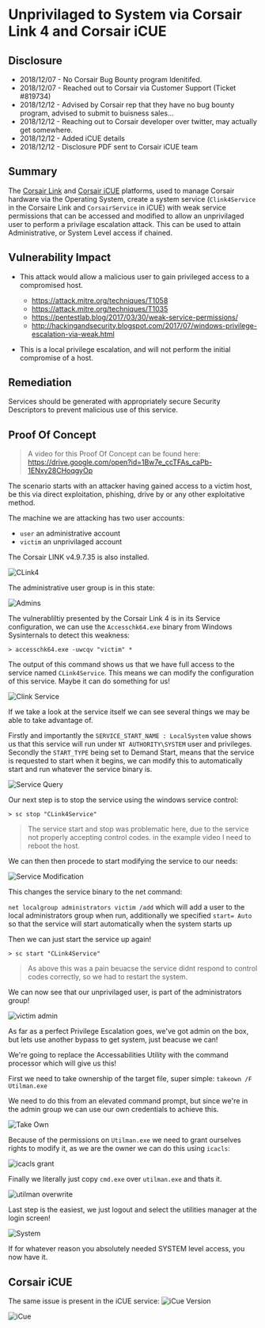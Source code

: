 # Unprivilaged to System via Corsair Link 4 and Corsair iCUE

## Disclosure
* 2018/12/07 - No Corsair Bug Bounty program Idenitifed.
* 2018/12/07 - Reached out to Corsair via Customer Support (Ticket #819734)
* 2018/12/12 - Advised by Corsair rep that they have no bug bounty program, advised to submit to buisness sales... 
* 2018/12/12 - Reaching out to Corsair developer over twitter, may actually get somewhere.
* 2018/12/12 - Added iCUE details
* 2018/12/12 - Disclosure PDF sent to Corsair iCUE team



## Summary 
The [Corsair Link](https://www.corsair.com/eu/en/corsairlink) and [Corsair iCUE](https://www.corsair.com/eu/en/icue) platforms, used to manage Corsair hardware via the Operating System, create a system service (`Clink4Service` in the Corsaire Link and `CorsairService` in iCUE) with weak service permissions that can be accessed and modified to allow an unprivilaged user to perform a privilage escalation attack. This can be used to attain Administrative, or System Level access if chained.

## Vulnerability Impact
* This attack would allow a malicious user to gain privileged access to a compromised host.
    * https://attack.mitre.org/techniques/T1058
    * https://attack.mitre.org/techniques/T1035
    * https://pentestlab.blog/2017/03/30/weak-service-permissions/
    * http://hackingandsecurity.blogspot.com/2017/07/windows-privilege-escalation-via-weak.html

* This is a local privilege escalation, and will not perform the initial compromise of a host. 

## Remediation
Services should be generated with appropriately secure Security Descriptors to prevent malicious use of this service.

## Proof Of Concept

> A video for this Proof Of Concept can be found here: https://drive.google.com/open?id=1Bw7e_ccTFAs_caPb-1ENxy28CHoqgyOp

The scenario starts with an attacker having gained access to a victim host, be this via direct exploitation, phishing, drive by or any other exploitative method.

The machine we are attacking has two user accounts:

* `user` an administrative account
* `victim` an unprivilaged account

The Corsair LINK v4.9.7.35 is also installed.

![CLink4](CL4-installed.png)

The administrative user group is in this state:

![Admins](admingroupstart.png)

The vulnerabliltiy presented by the Corsair Link 4 is in its Service configuration, we can use the `Accesschk64.exe` binary from Windows Sysinternals to detect this weakness:

`> accesschk64.exe -uwcqv "victim" *`

The output of this command shows us that we have full access to the service named `CLink4Service`. This means we can modify the configuration of this service. Maybe it can do something for us!

![Clink Service](serviceaccess.png)

If we take a look at the service itself we can see several things we may be able to take advantage of. 

Firstly and importantly the `SERVICE_START_NAME : LocalSystem` value shows us that this service will run under `NT AUTHORITY\SYSTEM` user and privileges. Secondly the `START_TYPE` being set to Demand Start, means that the service is requested to start when it begins, we can modify this to automatically start and run whatever the service binary is.

![Service Query](servicequery.png)

Our next step is to stop the service using the windows service control:

`> sc stop "CLink4Service"`

> The service start and stop was problematic here, due to the service not properly accepting control codes. in the example video I need to reboot the host.

We can then then procede to start modifying the service to our needs:

![Service Modification](servicemod.png)

This changes the service binary to the net command:

`net localgroup administrators victim /add` which will add a user to the local administrators group when run, additionally we specified `start= Auto` so that the service will start automatically when the system starts up

Then we can just start the service up again!

`> sc start "CLink4Service"`

> As above this was a pain beuacse the service didnt respond to control codes correctly, so we had to restart the system.

We can now see that our unprivilaged user, is part of the administrators group!

![victim admin](victimadmin.png)

As far as a perfect Privilege Escalation goes, we've got admin on the box, but lets use another bypass to get system, just beacuse we can!

We're going to replace the Accessabilities Utility with the command processor which will give us this!

First we need to take ownership of the target file, super simple: `takeown /F Utilman.exe`

We need to do this from an elevated command prompt, but since we're in the admin group we can use our own credentials to achieve this.

![Take Own](takeown.png)

Because of the permissions on `Utilman.exe` we need to grant ourselves rights to modify it, as we are the owner we can do this using `icacls`:

![icacls grant](icaclsgrant.png)

Finally we literally just copy `cmd.exe` over `utilman.exe` and thats it.

![utilman overwrite](utiloverwrite.png)

Last step is the easiest, we just logout and select the utilities manager at the login screen!

![System](system.png)

If for whatever reason you absolutely needed SYSTEM level access, you now have it.


## Corsair iCUE 

The same issue is present in the iCUE service:
![iCue Version](iCUEVersion.png)

![iCue](iCueservice.png)
